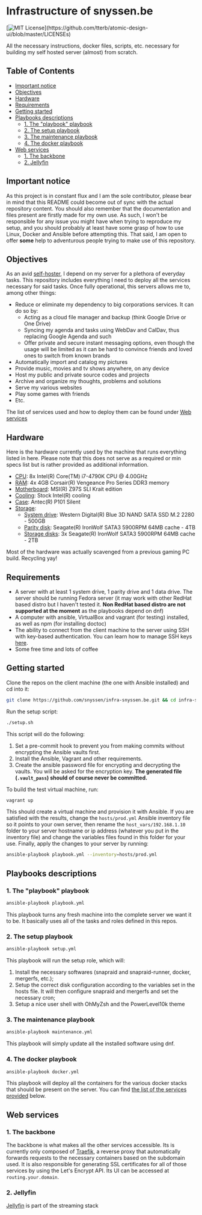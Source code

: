 # Infrastructure of snyssen.be

[![MIT License](https://img.shields.io/apm/l/atomic-design-ui.svg?)](https://github.com/tterb/atomic-design-ui/blob/master/LICENSEs)

All the necessary instructions, docker files, scripts, etc. necessary for building my self hosted server (almost) from scratch.

<!-- START doctoc generated TOC please keep comment here to allow auto update -->
<!-- DON'T EDIT THIS SECTION, INSTEAD RE-RUN doctoc TO UPDATE -->
## Table of Contents

- [Important notice](#important-notice)
- [Objectives](#objectives)
- [Hardware](#hardware)
- [Requirements](#requirements)
- [Getting started](#getting-started)
- [Playbooks descriptions](#playbooks-descriptions)
  - [1. The "playbook" playbook](#1-the-playbook-playbook)
  - [2. The setup playbook](#2-the-setup-playbook)
  - [3. The maintenance playbook](#3-the-maintenance-playbook)
  - [4. The docker playbook](#4-the-docker-playbook)
- [Web services](#web-services)
  - [1. The backbone](#1-the-backbone)
  - [2. Jellyfin](#2-jellyfin)

<!-- END doctoc generated TOC please keep comment here to allow auto update -->

## Important notice

As this project is in constant flux and I am the sole contributor, please bear in mind that this README could become out of sync with the actual repository content. You should also remember that the documentation and files present are firstly made for my own use. As such, I won't be responsible for any issue you might have when trying to reproduce my setup, and you should probably at least have some grasp of how to use Linux, Docker and Ansible before attempting this. That said, I am open to offer **some** help to adventurous people trying to make use of this repository.

## Objectives

As an avid [self-hoster](https://www.reddit.com/r/selfhosted/), I depend on my server for a plethora of everyday tasks. This repository includes everything I need to deploy all the services necessary for said tasks. Once fully operational, this servers allows me to, among other things:

- Reduce or eliminate my dependency to big corporations services. It can do so by:
  - Acting as a cloud file manager and backup (think Google Drive or One Drive)
  - Syncing my agenda and tasks using WebDav and CalDav, thus replacing Google Agenda and such
  - Offer private and secure instant messaging options, even though the usage will be limited as it can be hard to convince friends and loved ones to switch from known brands
- Automatically import and catalog my pictures
- Provide music, movies and tv shows anywhere, on any device
- Host my public and private source codes and projects
- Archive and organize my thoughts, problems and solutions
- Serve my various websites
- Play some games with friends
- Etc.

The list of services used and how to deploy them can be found under [Web services](#web-services)

## Hardware

Here is the hardware currently used by the machine that runs everything listed in here. Please note that this does not serve as a required or min specs list but is rather provided as additional information.

- <u>CPU</u>: 8x Intel(R) Core(TM) i7-4790K CPU @ 4.00GHz
- <u>RAM</u>: 4x 4GB Corsair(R) Vengeance Pro Series DDR3 memory
- <u>Motherboard</u>: MSI(R) Z97S SLI Krait edition
- <u>Cooling</u>: Stock Intel(R) cooling
- <u>Case</u>: Antec(R) P101 Silent
- <u>Storage</u>:
  - <u>System drive</u>: Western Digital(R) Blue 3D NAND SATA SSD M.2 2280 - 500GB
  - <u>Parity disk</u>: Seagate(R) IronWolf SATA3 5900RPM 64MB cache - 4TB
  - <u>Storage disks</u>: 3x Seagate(R) IronWolf SATA3 5900RPM 64MB cache - 2TB

Most of the hardware was actually scavenged from a previous gaming PC build. Recycling yay!

## Requirements

- A server with at least 1 system drive, 1 parity drive and 1 data drive. The server should be running Fedora server (it may work with other RedHat based distro but I haven't tested it. **Non RedHat based distro are not supported at the moment** as the playbooks depend on dnf)
- A computer with ansible, VirtualBox and vagrant (for testing) installed, as well as npm (for installing doctoc)
- The ability to connect from the client machine to the server using SSH with key-based authentication. You can learn how to manage SSH keys [here](https://wiki.snyssen.be/en/sys-admin/linux/ssh-keys).
- Some free time and lots of coffee

## Getting started

Clone the repos on the client machine (the one with Ansible installed) and cd into it:

```bash
git clone https://github.com/snyssen/infra-snyssen.be.git && cd infra-snyssen.be
```

Run the setup script:

```bash
./setup.sh
```

This script will do the following:
1. Set a pre-commit hook to prevent you from making commits without encrypting the Ansible vaults first. 
2. Install the Ansible, Vagrant and other requirements.
3. Create the ansible password file for encrypting and decrypting the vaults. You will be asked for the encryption key. **The generated file (`.vault_pass`) should of course never be committed.**

To build the test virtual machine, run:


```bash
vagrant up
```

This should create a virtual machine and provision it with Ansible. If you are satisfied with the results, change the `hosts/prod.yml` Ansible inventory file so it points to your own server, then rename the `host_vars/192.168.1.10` folder to your server hostname or ip address (whatever you put in the inventory file) and change the variables files found in this folder for your use. Finally, apply the changes to your server by running:
```bash
ansible-playbook playbook.yml --inventory=hosts/prod.yml
```

## Playbooks descriptions

### 1. The "playbook" playbook

```bash
ansible-playbook playbook.yml
```

This playbook turns any fresh machine into the complete server we want it to be. It basically uses all of the tasks and roles defined in this repos.

### 2. The setup playbook

```bash
ansible-playbook setup.yml
```

This playbook will run the setup role, which will:

1. Install the necessary softwares (snapraid and snapraid-runner, docker, mergerfs, etc.);
2. Setup the correct disk configuration according to the variables set in the hosts file. It will then configure snapraid and mergerfs and set the necessary cron;
3. Setup a nice user shell with OhMyZsh and the PowerLevel10k theme

### 3. The maintenance playbook

```bash
ansible-playbook maintenance.yml
```

This playbook will simply update all the installed software using dnf.

### 4. The docker playbook

```bash
ansible-playbook docker.yml
```

This playbook will deploy all the containers for the various docker stacks that should be present on the server. You can find [the list of the services provided](#web-services) below.

## Web services

### 1. The backbone

The backbone is what makes all the other services accessible. Its is currently only composed of [Traefik](https://github.com/traefik/traefik), a reverse proxy that automatically forwards requests to the necessary containers based on the subdomain used. It is also responsible for generating SSL certificates for all of those services by using the Let's Encrypt API. Its UI can be accessed at `routing.your.domain`.

### 2. Jellyfin

[Jellyfin](https://jellyfin.org) is part of the streaming stack 
